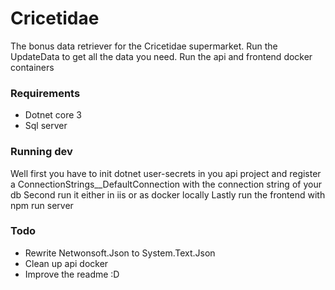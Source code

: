 # Cricetidae
The bonus data retriever for the Cricetidae supermarket. Run the UpdateData to get all the data you need.
Run the api and frontend docker containers

### Requirements
 - Dotnet core 3
 - Sql server 
 
### Running dev
Well first you have to init dotnet user-secrets in you api project and register a ConnectionStrings__DefaultConnection with the connection string of your db
Second run it either in iis or as docker locally
Lastly run the frontend with npm run server
 
### Todo 
 - Rewrite Netwonsoft.Json to System.Text.Json
 - Clean up api docker
 - Improve the readme :D